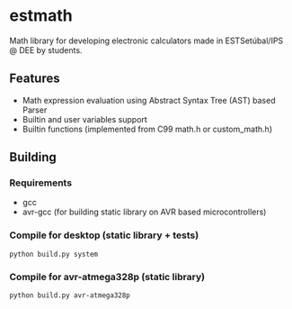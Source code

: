 # estmath
Math library for developing electronic calculators made in ESTSetúbal/IPS @ DEE by students.

## Features
- Math expression evaluation using Abstract Syntax Tree (AST) based Parser
- Builtin and user variables support
- Builtin functions (implemented from C99 math.h or custom_math.h)

## Building
### Requirements
- gcc
- avr-gcc (for building static library on AVR based microcontrollers)

### Compile for desktop (static library + tests)
```
python build.py system
```

### Compile for avr-atmega328p (static library)
```
python build.py avr-atmega328p
```
